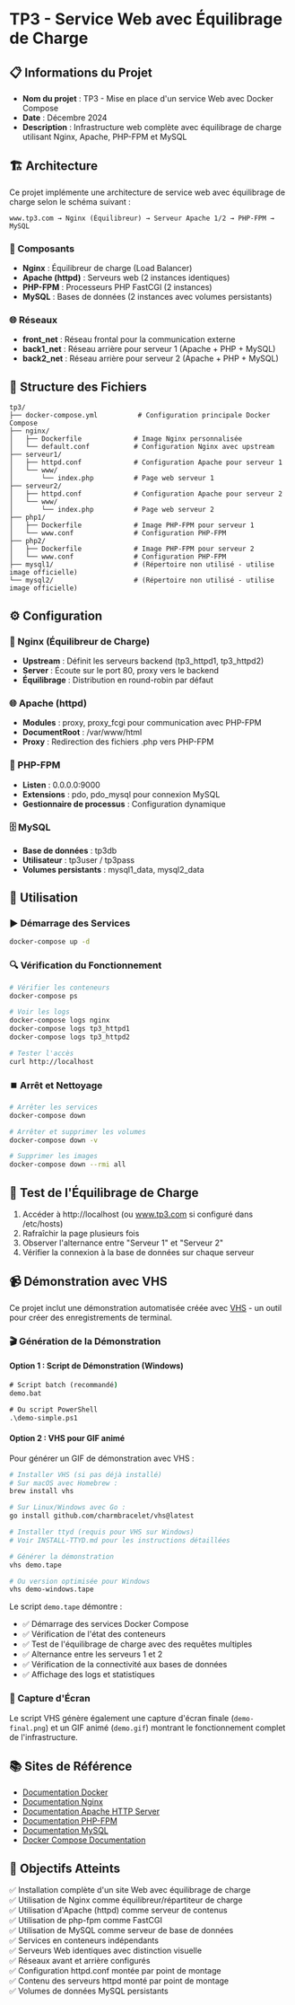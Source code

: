 # TP3 - Service Web avec Équilibrage de Charge

## 📋 Informations du Projet
- **Nom du projet** : TP3 - Mise en place d'un service Web avec Docker Compose
- **Date** : Décembre 2024
- **Description** : Infrastructure web complète avec équilibrage de charge utilisant Nginx, Apache, PHP-FPM et MySQL

## 🏗️ Architecture

Ce projet implémente une architecture de service web avec équilibrage de charge selon le schéma suivant :

```
www.tp3.com → Nginx (Équilibreur) → Serveur Apache 1/2 → PHP-FPM → MySQL
```

### 🔧 Composants

- **Nginx** : Équilibreur de charge (Load Balancer)
- **Apache (httpd)** : Serveurs web (2 instances identiques)
- **PHP-FPM** : Processeurs PHP FastCGI (2 instances)
- **MySQL** : Bases de données (2 instances avec volumes persistants)

### 🌐 Réseaux

- **front_net** : Réseau frontal pour la communication externe
- **back1_net** : Réseau arrière pour serveur 1 (Apache + PHP + MySQL)
- **back2_net** : Réseau arrière pour serveur 2 (Apache + PHP + MySQL)

## 📁 Structure des Fichiers

```
tp3/
├── docker-compose.yml          # Configuration principale Docker Compose
├── nginx/
│   ├── Dockerfile             # Image Nginx personnalisée
│   └── default.conf           # Configuration Nginx avec upstream
├── serveur1/
│   ├── httpd.conf             # Configuration Apache pour serveur 1
│   └── www/
│       └── index.php          # Page web serveur 1
├── serveur2/
│   ├── httpd.conf             # Configuration Apache pour serveur 2
│   └── www/
│       └── index.php          # Page web serveur 2
├── php1/
│   ├── Dockerfile             # Image PHP-FPM pour serveur 1
│   └── www.conf               # Configuration PHP-FPM
├── php2/
│   ├── Dockerfile             # Image PHP-FPM pour serveur 2
│   └── www.conf               # Configuration PHP-FPM
├── mysql1/                    # (Répertoire non utilisé - utilise image officielle)
└── mysql2/                    # (Répertoire non utilisé - utilise image officielle)
```

## ⚙️ Configuration

### 🔄 Nginx (Équilibreur de Charge)
- **Upstream** : Définit les serveurs backend (tp3_httpd1, tp3_httpd2)
- **Server** : Écoute sur le port 80, proxy vers le backend
- **Équilibrage** : Distribution en round-robin par défaut

### 🌐 Apache (httpd)
- **Modules** : proxy, proxy_fcgi pour communication avec PHP-FPM
- **DocumentRoot** : /var/www/html
- **Proxy** : Redirection des fichiers .php vers PHP-FPM

### 🐘 PHP-FPM
- **Listen** : 0.0.0.0:9000
- **Extensions** : pdo, pdo_mysql pour connexion MySQL
- **Gestionnaire de processus** : Configuration dynamique

### 🗄️ MySQL
- **Base de données** : tp3db
- **Utilisateur** : tp3user / tp3pass
- **Volumes persistants** : mysql1_data, mysql2_data

## 🚀 Utilisation

### ▶️ Démarrage des Services
```bash
docker-compose up -d
```

### 🔍 Vérification du Fonctionnement
```bash
# Vérifier les conteneurs
docker-compose ps

# Voir les logs
docker-compose logs nginx
docker-compose logs tp3_httpd1
docker-compose logs tp3_httpd2

# Tester l'accès
curl http://localhost
```

### ⏹️ Arrêt et Nettoyage
```bash
# Arrêter les services
docker-compose down

# Arrêter et supprimer les volumes
docker-compose down -v

# Supprimer les images
docker-compose down --rmi all
```

## 🧪 Test de l'Équilibrage de Charge

1. Accéder à http://localhost (ou www.tp3.com si configuré dans /etc/hosts)
2. Rafraîchir la page plusieurs fois
3. Observer l'alternance entre "Serveur 1" et "Serveur 2"
4. Vérifier la connexion à la base de données sur chaque serveur

## 📹 Démonstration avec VHS

Ce projet inclut une démonstration automatisée créée avec [VHS](https://github.com/charmbracelet/vhs) - un outil pour créer des enregistrements de terminal.

### 🎬 Génération de la Démonstration

#### Option 1 : Script de Démonstration (Windows)

```cmd
# Script batch (recommandé)
demo.bat

# Ou script PowerShell
.\demo-simple.ps1
```

#### Option 2 : VHS pour GIF animé

Pour générer un GIF de démonstration avec VHS :

```bash
# Installer VHS (si pas déjà installé)
# Sur macOS avec Homebrew :
brew install vhs

# Sur Linux/Windows avec Go :
go install github.com/charmbracelet/vhs@latest

# Installer ttyd (requis pour VHS sur Windows)
# Voir INSTALL-TTYD.md pour les instructions détaillées

# Générer la démonstration
vhs demo.tape

# Ou version optimisée pour Windows
vhs demo-windows.tape
```

Le script `demo.tape` démontre :
- ✅ Démarrage des services Docker Compose
- ✅ Vérification de l'état des conteneurs
- ✅ Test de l'équilibrage de charge avec des requêtes multiples
- ✅ Alternance entre les serveurs 1 et 2
- ✅ Vérification de la connectivité aux bases de données
- ✅ Affichage des logs et statistiques

### 📸 Capture d'Écran

Le script VHS génère également une capture d'écran finale (`demo-final.png`) et un GIF animé (`demo.gif`) montrant le fonctionnement complet de l'infrastructure.

## 📚 Sites de Référence

- [Documentation Docker](https://docs.docker.com/)
- [Documentation Nginx](https://nginx.org/en/docs/)
- [Documentation Apache HTTP Server](https://httpd.apache.org/docs/)
- [Documentation PHP-FPM](https://www.php.net/manual/en/install.fpm.php)
- [Documentation MySQL](https://dev.mysql.com/doc/)
- [Docker Compose Documentation](https://docs.docker.com/compose/)

## 🎯 Objectifs Atteints

✅ Installation complète d'un site Web avec équilibrage de charge  
✅ Utilisation de Nginx comme équilibreur/répartiteur de charge  
✅ Utilisation d'Apache (httpd) comme serveur de contenus  
✅ Utilisation de php-fpm comme FastCGI  
✅ Utilisation de MySQL comme serveur de base de données  
✅ Services en conteneurs indépendants  
✅ Serveurs Web identiques avec distinction visuelle  
✅ Réseaux avant et arrière configurés  
✅ Configuration httpd.conf montée par point de montage  
✅ Contenu des serveurs httpd monté par point de montage  
✅ Volumes de données MySQL persistants  
